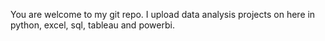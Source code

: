 You are welcome to my git repo. 
I upload data analysis projects on here in python, excel, sql, tableau and powerbi.
